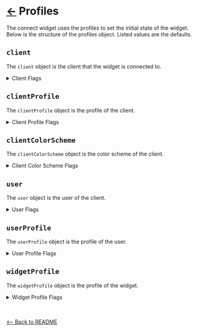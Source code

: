 # [←](../README.md#props) Profiles

The connect widget uses the profiles to set the initial state of the widget. Below is the structure of the profiles object. Listed values are the defaults.

## `client`

The `client` object is the client that the widget is connected to.

<details>
  <summary>Client Flags</summary>

| Field                      | Type              | Description                                                           | Required |
| -------------------------- | ----------------- | :-------------------------------------------------------------------- | :------: |
| `guid`                     | `string`          | This guid is used to look up client logo in logo header component.    | **Yes**  |
| `has_atrium_api`           | `boolean \| null` | This field is for advance customizations. Use with cation.            |    No    |
| `has_limited_institutions` | `boolean \| null` | This field is for advance customizations. Use with cation.            |    No    |
| `oauth_app_name`           | `string`          | This name is used in the copy on disclosure views and Connected view. | **Yes**  |

</details>

## `clientProfile`

The `clientProfile` object is the profile of the client.

<details>
  <summary>Client Profile Flags</summary>

| Field                                  | Type                              | Description                                                                                                                                                                                                                                                                                   | Required |
| -------------------------------------- | --------------------------------- | :-------------------------------------------------------------------------------------------------------------------------------------------------------------------------------------------------------------------------------------------------------------------------------------------- | :------: |
| `account_verification_is_enabled`      | `boolean \| null`                 | When enabled, the widget will be able to run in `verification` mode.                                                                                                                                                                                                                          |
| `account_identification_is_enabled`    | `boolean \| null`                 | When enabled, the widget will be able to run identification job.                                                                                                                                                                                                                              |    No    |
| `custom_copy_namespace`                | `string \| null`                  | Customize individual copy/text throughout the widget. Create a file in the language directory, `{namespace}_custom_copy-{lang}.json`. `namespace` matches this field and `locale` matches to `locale` config below. Add entry to [`CLIENT_CUSTOM_COPY`](../src/utilities/Personalization.js). |    No    |
| `is_microdeposits_enabled`             | `boolean \| null`                 | When enabled, the widget will be able to fallback to microdeposit solution if `verification` mode isn't supported for institution. Must also enable `show_microdeposits_in_connect` in `widgetProfile`.                                                                                       |    No    |
| `locale`                               | `'en' \| 'es' \| 'fr-ca' \| null` | The connect widget supports multiple languages. Supported locale options: `en`, `es`, and `fr-ca`.                                                                                                                                                                                            |    No    |
| `show_external_link_popup`             | `boolean \| null`                 | When enabled, users will be notified when clicking a link that navigates away from the widget.                                                                                                                                                                                                |    No    |
| `tax_statement_is_enabled`             | `boolean \| null`                 | When enabled, the widget will be able to run in `tax` mode.                                                                                                                                                                                                                                   |    No    |
| `use_cases_is_enabled`                 | `boolean \| null`                 | \*_More details coming soon._                                                                                                                                                                                                                                                                 |    No    |
| `uses_custom_popular_institution_list` | `boolean \| null`                 | This field is for advance customizations. Use with cation.                                                                                                                                                                                                                                    |    No    |
| `uses_oauth`                           | `boolean \| null`                 | When enabled, the widget will use OAuth to authenticate when available. \*_More details coming soon._                                                                                                                                                                                         |    No    |

</details>

## `clientColorScheme`

The `clientColorScheme` object is the color scheme of the client.

<details>
  <summary>Client Color Scheme Flags</summary>

| Field                | Type             | Description                                 | Required |
| -------------------- | ---------------- | :------------------------------------------ | :------: |
| `primary_100`        | `string \| null` | Override color scheme of the widgets theme. |    No    |
| `primary_200`        | `string \| null` | Override color scheme of the widgets theme. |    No    |
| `primary_300`        | `string \| null` | Override color scheme of the widgets theme. |    No    |
| `primary_400`        | `string \| null` | Override color scheme of the widgets theme. |    No    |
| `primary_500`        | `string \| null` | Override color scheme of the widgets theme. |    No    |
| `primary_color`      | `string \| null` | Override color scheme of the widgets theme. |    No    |
| `secondary_color`    | `string \| null` | Override color scheme of the widgets theme. |    No    |
| `widget_brand_color` | `string \| null` | Override color scheme of the widgets theme. |    No    |

</details>

## `user`

The `user` object is the user of the client.

<details>
  <summary>User Flags</summary>

| Field   | Type     | Description                                                                | Required |
| ------- | -------- | :------------------------------------------------------------------------- | :------: |
| `guid`  | `string` | This guid is sent in the body of the Microdeposit create and update calls. | **Yes**  |
| `email` | `string` | This email is sent with support tickets.                                   |    No    |

</details>

## `userProfile`

The `userProfile` object is the profile of the user.

<details>
  <summary>User Profile Flags</summary>

| Field                          | Type             | Description                                          | Required |
| ------------------------------ | ---------------- | :--------------------------------------------------- | :------: |
| `too_small_modal_dismissed_at` | `string \| null` | Used to determine when the modal was last dismissed. |    No    |

</details>

## `widgetProfile`

The `widgetProfile` object is the profile of the widget.

<details>
  <summary>Widget Profile Flags</summary>

| Field                           | Type              | Description                                                                                                                                             | Required |
| ------------------------------- | ----------------- | :------------------------------------------------------------------------------------------------------------------------------------------------------ | :------: |
| `display_disclosure_in_connect` | `boolean \| null` | When enabled, the original "heavy" disclosure is used. When disabled(_default_), the new "light" disclosure is used.                                    |    No    |
| `enable_manual_accounts`        | `boolean \| null` | When enabled(_default_), the manual accounts option is shown. Supported in `aggregation` mode only.                                                     |    No    |
| `enable_support_requests`       | `boolean \| null` | When enabled(_default_), the support request options are shown. Supported in `aggregation` mode only.                                                   |    No    |
| `show_microdeposits_in_connect` | `boolean \| null` | When enabled, the microdeposits option is shown. Supported in `verification` mode only. Must also enable `is_microdeposits_enabled` in `clientProfile`. |    No    |
| `show_mx_branding`              | `boolean \| null` | -                                                                                                                                                       |    No    |

</details>
<br />
<br />

[<-- Back to README](../README.md#props)
